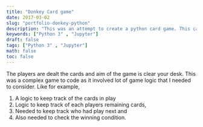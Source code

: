 ```yaml
---
title: "Donkey Card game"
date: 2017-03-02
slug: "portfolio-donkey-python"
description: "This was an attempt to create a python card game. This can played by max of 10 players and min of 2 players. "
keywords: ["Python 3" , "Jupyter"]
draft: false
tags: ["Python 3" , "Jupyter"]
math: false
toc: false
---
```


The players are dealt the cards and aim of the game is clear your desk. This was a complex game to code as it involved lot of game logic that I needed to consider. Like for example,

1. A logic to keep track of the cards in play
2. Logic to keep track of each players remaining cards,
3. Needed to keep track who had play next and 
4. Also needed to check the winning condition.